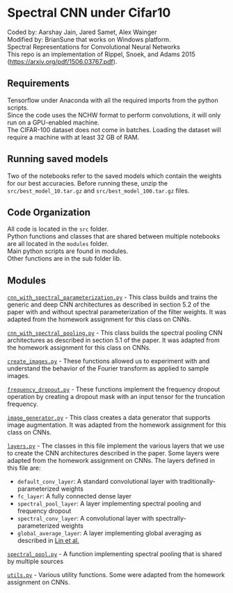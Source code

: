 # Spectral CNN under Cifar10
Coded by: Aarshay Jain, Jared Samet, Alex Wainger  
Modified by: BrianSune that works on Windows platform.  
Spectral Representations for Convolutional Neural Networks  
This repo is an implementation of Rippel, Snoek, and Adams 2015 (https://arxiv.org/pdf/1506.03767.pdf).  

## Requirements
Tensorflow under Anaconda with all the required imports from the python scripts.  
Since the code uses the NCHW format to perform convolutions, it will only run on a GPU-enabled machine.  
The CIFAR-100 dataset does not come in batches. Loading the dataset will require a machine with at least 32 GB of RAM.  

## Running saved models

Two of the notebooks refer to the saved models which contain the weights for our best accuracies. Before running these, unzip the ```src/best_model_10.tar.gz``` and ```src/best_model_100.tar.gz``` files.

## Code Organization

All code is located in the ```src``` folder.  
Python functions and classes that are shared between multiple notebooks are all located in the ```modules``` folder.  
Main python scripts are found in modules.  
Other functions are in the sub folder lib.  

## Modules

[```cnn_with_spectral_parameterization.py```](src/modules/cnn_with_spectral_parameterization.py) - This class builds and trains the generic and deep CNN architectures as described in section 5.2 of the paper with and without spectral parameterization of the filter weights. It was adapted from the homework assignment for this class on CNNs.

[```cnn_with_spectral_pooling.py```](src/modules/cnn_with_spectral_pooling.py) - This class builds the spectral pooling CNN architectures as described in section 5.1 of the paper. It was adapted from the homework assignment for this class on CNNs.

[```create_images.py```](src/modules/cnn_with_spectral_pooling.py) - These functions allowed us to experiment with and understand the behavior of the Fourier transform as applied to sample images.

[```frequency_dropout.py```](src/modules/frequency_dropout.py) - These functions implement the frequency dropout operation by creating a dropout mask with an input tensor for the truncation frequency.

[```image_generator.py```](src/modules/image_generator.py) - This class creates a data generator that supports image augmentation. It was adapted from the homework assignment for this class on CNNs.

[```layers.py```](src/modules/layers.py) - The classes in this file implement the various layers that we use to create the CNN architectures described in the paper. Some layers were adapted from the homework assignment on CNNs. The layers defined in this file are:
* ```default_conv_layer```: A standard convolutional layer with traditionally-parameterized weights
* ```fc_layer```: A fully connected dense layer
* ```spectral_pool_layer```: A layer implementing spectral pooling and frequency dropout
* ```spectral_conv_layer```: A convolutional layer with spectrally-parameterized weights
* ```global_average_layer```: A layer implementing global averaging as described in [Lin et al.](https://arxiv.org/abs/1312.4400)

[```spectral_pool.py```](src/modules/spectral_pool.py) - A function implementing spectral pooling that is shared by multiple sources

[```utils.py```](src/modules/utils.py) - Various utility functions. Some were adapted from the homework assignment on CNNs.
